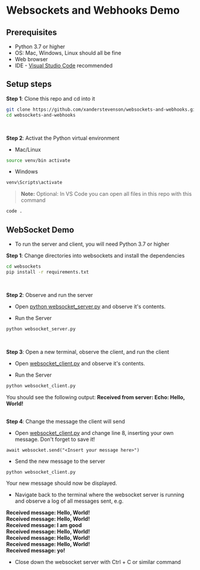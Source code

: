 # Websockets and Webhooks Demo

## Prerequisites

- Python 3.7 or higher
- OS: Mac, Windows, Linux should all be fine
- Web browser
- IDE - [Visual Studio Code](https://code.visualstudio.com/Download) recommended


## Setup steps

**Step 1**: Clone this repo and cd into it

```bash
git clone https://github.com/xanderstevenson/websockets-and-webhooks.git
cd websockets-and-webhooks
```
<br>

**Step 2**: Activat the Python virtual environment

- Mac/Linux
```bash
source venv/bin activate
```
- Windows
```bash
venv\Scripts\activate
```

> **Note:** Optional: In VS Code you can open all files in this repo with this command
```bash
code .
```


## WebSocket Demo


* To run the server and client, you will need Python 3.7 or higher

**Step 1**: Change directories into websockets and install the dependencies

```bash
cd websockets
pip install -r requirements.txt
```
<br>

**Step 2**: Observe and run the server

- Open [python websocket_server.py](https://github.com/xanderstevenson/websockets-and-webhooks/blob/main/websockets/websocket_server.py) and observe it's contents. 

- Run the Server

```bash
python websocket_server.py
```
<br>

**Step 3**: Open a new terminal, observe the client, and run the client

- Open [websocket_client.py](https://github.com/xanderstevenson/websockets-and-webhooks/blob/main/websockets/websocket_client.py) and observe it's contents. 

- Run the Server

```bash
python websocket_client.py
```

You should see the following output: **Received from server: Echo: Hello, World!**
<br>
<br>

**Step 4**: Change the message the client will send

- Open [websocket_client.py](https://github.com/xanderstevenson/websockets-and-webhooks/blob/main/websockets/websocket_client.py) and change line 8, inserting your own message. Don't forget to save it!
  
```
await websocket.send("<Insert your message here>")
```

- Send the new message to the server
  
```bash
python websocket_client.py
```

Your new message should now be displayed.


- Navigate back to the terminal where the websocket server is running and observe a log of all messages sent, e.g.

**Received message: Hello, World!**
<br>
**Received message: Hello, World!**
<br>
**Received message: I am good**
<br>
**Received message: Hello, World!**
<br>
**Received message: Hello, World!**
<br>
**Received message: Hello, World!**
<br>
**Received message: yo!**
<br>

- Close down the websocket server with Ctrl + C or similar command
